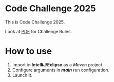 # Code Challenge 2025

This is Code Challenge 2025.

Look at [PDF]() for Challenge Rules.

# How to use

1. Import in **IntelliJ/Eclipse** as a *Maven* project.
2. Configure arguments in ***main*** run configuration.
3. Launch it.
